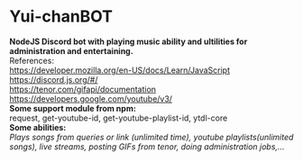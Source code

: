 # Yui-chanBOT
**NodeJS Discord bot with playing music ability and ultilities for administration and entertaining.**\
References:\
https://developer.mozilla.org/en-US/docs/Learn/JavaScript \
https://discord.js.org/#/ \
https://tenor.com/gifapi/documentation \
https://developers.google.com/youtube/v3/ \
**Some support module from npm:**\
request, get-youtube-id, get-youtube-playlist-id, ytdl-core \
**Some abilities:** \
*Plays songs from queries or link (unlimited time), youtube playlists(unlimited songs), live streams, posting GIFs from tenor, doing administration jobs,...*



